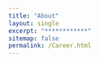 ```yaml
---
title: "About"
layout: single
excerpt: "************"
sitemap: false
permalink: /Career.html
---
```


